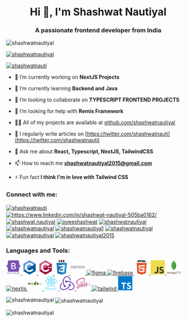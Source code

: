 <h1 align="center">Hi 👋, I'm Shashwat Nautiyal</h1>
<h3 align="center">A passionate frontend developer from India</h3>

<p align="left"> <img src="https://komarev.com/ghpvc/?username=shashwatnautiyal&label=Profile%20views&color=0e75b6&style=flat" alt="shashwatnautiyal" /> </p>

<p align="left"> <a href="https://github.com/ryo-ma/github-profile-trophy"><img src="https://github-profile-trophy.vercel.app/?username=shashwatnautiyal" alt="shashwatnautiyal" /></a> </p>

<p align="left"> <a href="https://twitter.com/shashwatnauti" target="blank"><img src="https://img.shields.io/twitter/follow/shashwatnauti?logo=twitter&style=for-the-badge" alt="shashwatnauti" /></a> </p>

- 🔭 I’m currently working on **NextJS Projects**

- 🌱 I’m currently learning **Backend and Java**

- 👯 I’m looking to collaborate on **TYPESCRIPT FRONTEND PROJECTS**

- 🤝 I’m looking for help with **Remix Framework**

- 👨‍💻 All of my projects are available at [github.com/shashwatnautiyal](github.com/shashwatnautiyal)

- 📝 I regularly write articles on [https://twitter.com/shashwatnauti](https://twitter.com/shashwatnauti)

- 💬 Ask me about **React, Typescript, NextJS, TailwindCSS**

- 📫 How to reach me **shashwatnautiyal2015@gmail.com**

- ⚡ Fun fact **I think I'm in love with Tailwind CSS**

<h3 align="left">Connect with me:</h3>
<p align="left">
<a href="https://twitter.com/shashwatnauti" target="blank"><img align="center" src="https://raw.githubusercontent.com/rahuldkjain/github-profile-readme-generator/master/src/images/icons/Social/twitter.svg" alt="shashwatnauti" height="30" width="40" /></a>
<a href="https://www.linkedin.com/in/shashwat-nautiyal-505ba0162/" target="blank"><img align="center" src="https://raw.githubusercontent.com/rahuldkjain/github-profile-readme-generator/master/src/images/icons/Social/linked-in-alt.svg" alt="https://www.linkedin.com/in/shashwat-nautiyal-505ba0162/" height="30" width="40" /></a>
<a href="https://fb.com/shashwat.nautiyal" target="blank"><img align="center" src="https://raw.githubusercontent.com/rahuldkjain/github-profile-readme-generator/master/src/images/icons/Social/facebook.svg" alt="shashwat.nautiyal" height="30" width="40" /></a>
<a href="https://instagram.com/oyeeshashwat" target="blank"><img align="center" src="https://raw.githubusercontent.com/rahuldkjain/github-profile-readme-generator/master/src/images/icons/Social/instagram.svg" alt="oyeeshashwat" height="30" width="40" /></a>
<a href="https://www.youtube.com/channel/UCptC19NycG9F4QUSgYaX0Gg" target="blank"><img align="center" src="https://raw.githubusercontent.com/rahuldkjain/github-profile-readme-generator/master/src/images/icons/Social/youtube.svg" alt="shashwatnautiyal" height="30" width="40" /></a>
<a href="https://www.codechef.com/users/shashwatnautiyal" target="blank"><img align="center" src="https://cdn.jsdelivr.net/npm/simple-icons@3.1.0/icons/codechef.svg" alt="shashwatnautiyal" height="30" width="40" /></a>
<a href="https://www.hackerrank.com/shashwatnautiya1" target="blank"><img align="center" src="https://raw.githubusercontent.com/rahuldkjain/github-profile-readme-generator/master/src/images/icons/Social/hackerrank.svg" alt="shashwatnautiya1" height="30" width="40" /></a>
<a href="https://www.leetcode.com/shashwatnautiyal" target="blank"><img align="center" src="https://raw.githubusercontent.com/rahuldkjain/github-profile-readme-generator/master/src/images/icons/Social/leet-code.svg" alt="shashwatnautiyal" height="30" width="40" /></a>
<a href="https://www.hackerearth.com/shashwatnautiyal" target="blank"><img align="center" src="https://raw.githubusercontent.com/rahuldkjain/github-profile-readme-generator/master/src/images/icons/Social/hackerearth.svg" alt="shashwatnautiyal" height="30" width="40" /></a>
<a href="https://auth.geeksforgeeks.org/user/shashwatnautiyal2015" target="blank"><img align="center" src="https://raw.githubusercontent.com/rahuldkjain/github-profile-readme-generator/master/src/images/icons/Social/geeks-for-geeks.svg" alt="shashwatnautiyal2015" height="30" width="40" /></a>
</p>

<h3 align="left">Languages and Tools:</h3>
<p align="left"> <a href="https://getbootstrap.com" target="_blank" rel="noreferrer"> <img src="https://raw.githubusercontent.com/devicons/devicon/master/icons/bootstrap/bootstrap-plain-wordmark.svg" alt="bootstrap" width="40" height="40"/> </a> <a href="https://www.cprogramming.com/" target="_blank" rel="noreferrer"> <img src="https://raw.githubusercontent.com/devicons/devicon/master/icons/c/c-original.svg" alt="c" width="40" height="40"/> </a> <a href="https://www.w3schools.com/cpp/" target="_blank" rel="noreferrer"> <img src="https://raw.githubusercontent.com/devicons/devicon/master/icons/cplusplus/cplusplus-original.svg" alt="cplusplus" width="40" height="40"/> </a> <a href="https://www.w3schools.com/css/" target="_blank" rel="noreferrer"> <img src="https://raw.githubusercontent.com/devicons/devicon/master/icons/css3/css3-original-wordmark.svg" alt="css3" width="40" height="40"/> </a> <a href="https://expressjs.com" target="_blank" rel="noreferrer"> <img src="https://raw.githubusercontent.com/devicons/devicon/master/icons/express/express-original-wordmark.svg" alt="express" width="40" height="40"/> </a> <a href="https://www.figma.com/" target="_blank" rel="noreferrer"> <img src="https://www.vectorlogo.zone/logos/figma/figma-icon.svg" alt="figma" width="40" height="40"/> </a> <a href="https://firebase.google.com/" target="_blank" rel="noreferrer"> <img src="https://www.vectorlogo.zone/logos/firebase/firebase-icon.svg" alt="firebase" width="40" height="40"/> </a> <a href="https://www.w3.org/html/" target="_blank" rel="noreferrer"> <img src="https://raw.githubusercontent.com/devicons/devicon/master/icons/html5/html5-original-wordmark.svg" alt="html5" width="40" height="40"/> </a> <a href="https://developer.mozilla.org/en-US/docs/Web/JavaScript" target="_blank" rel="noreferrer"> <img src="https://raw.githubusercontent.com/devicons/devicon/master/icons/javascript/javascript-original.svg" alt="javascript" width="40" height="40"/> </a> <a href="https://www.mongodb.com/" target="_blank" rel="noreferrer"> <img src="https://raw.githubusercontent.com/devicons/devicon/master/icons/mongodb/mongodb-original-wordmark.svg" alt="mongodb" width="40" height="40"/> </a> <a href="https://nextjs.org/" target="_blank" rel="noreferrer"> <img src="https://cdn.worldvectorlogo.com/logos/nextjs-2.svg" alt="nextjs" width="40" height="40"/> </a> <a href="https://nodejs.org" target="_blank" rel="noreferrer"> <img src="https://raw.githubusercontent.com/devicons/devicon/master/icons/nodejs/nodejs-original-wordmark.svg" alt="nodejs" width="40" height="40"/> </a> <a href="https://reactjs.org/" target="_blank" rel="noreferrer"> <img src="https://raw.githubusercontent.com/devicons/devicon/master/icons/react/react-original-wordmark.svg" alt="react" width="40" height="40"/> </a> <a href="https://redux.js.org" target="_blank" rel="noreferrer"> <img src="https://raw.githubusercontent.com/devicons/devicon/master/icons/redux/redux-original.svg" alt="redux" width="40" height="40"/> </a> <a href="https://sass-lang.com" target="_blank" rel="noreferrer"> <img src="https://raw.githubusercontent.com/devicons/devicon/master/icons/sass/sass-original.svg" alt="sass" width="40" height="40"/> </a> <a href="https://tailwindcss.com/" target="_blank" rel="noreferrer"> <img src="https://www.vectorlogo.zone/logos/tailwindcss/tailwindcss-icon.svg" alt="tailwind" width="40" height="40"/> </a> <a href="https://www.typescriptlang.org/" target="_blank" rel="noreferrer"> <img src="https://raw.githubusercontent.com/devicons/devicon/master/icons/typescript/typescript-original.svg" alt="typescript" width="40" height="40"/> </a> </p>

<p><img align="left" src="https://github-readme-stats.vercel.app/api/top-langs?username=shashwatnautiyal&show_icons=true&locale=en&layout=compact" alt="shashwatnautiyal" /></p>

<p>&nbsp;<img align="center" src="https://github-readme-stats.vercel.app/api?username=shashwatnautiyal&show_icons=true&locale=en" alt="shashwatnautiyal" /></p>

<p><img align="center" src="https://github-readme-streak-stats.herokuapp.com/?user=shashwatnautiyal&" alt="shashwatnautiyal" /></p>
